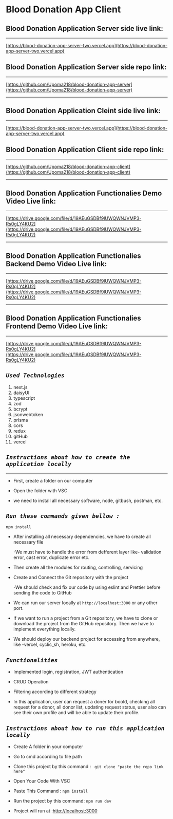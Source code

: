 # Blood Donation App Client

## Blood Donation Application Server side live link:

---

[https://blood-donation-app-server-two.vercel.app](https://blood-donation-app-server-two.vercel.app)

## Blood Donation Application Server side repo link:

---

[https://github.com/Upoma218/blood-donation-app-server](https://github.com/Upoma218/blood-donation-app-server)

---

## Blood Donation Application Cleint side live link:

---

[https://blood-donation-app-server-two.vercel.app](https://blood-donation-app-server-two.vercel.app)

## Blood Donation Application Client side repo link:

---

[https://github.com/Upoma218/blood-donation-app-client](https://github.com/Upoma218/blood-donation-app-client)

---

## Blood Donation Application Functionalies Demo Video Live link:

---

[https://drive.google.com/file/d/19AEuGSDBf9lUWQWNJVMP3-Rs0gLY4KU2](https://drive.google.com/file/d/19AEuGSDBf9lUWQWNJVMP3-Rs0gLY4KU2)

---

## Blood Donation Application Functionalies Backend Demo Video Live link:

---

[https://drive.google.com/file/d/19AEuGSDBf9lUWQWNJVMP3-Rs0gLY4KU2](https://drive.google.com/file/d/19AEuGSDBf9lUWQWNJVMP3-Rs0gLY4KU2)

---

## Blood Donation Application Functionalies Frontend Demo Video Live link:

---

[https://drive.google.com/file/d/19AEuGSDBf9lUWQWNJVMP3-Rs0gLY4KU2](https://drive.google.com/file/d/19AEuGSDBf9lUWQWNJVMP3-Rs0gLY4KU2)

## **_`Used Technologies`_**

1. next.js
2. daisyUI
3. typescript
4. zod
5. bcrypt
6. jsonwebtoken
7. prisma
8. cors
9. redux
10. gitHub
11. vercel

## **_`Instructions about how to create the application locally`_**

---

- First, create a folder on our computer

- Open the folder with VSC

- we need to install all necessary software, node, gitbush, postman, etc.

## **_`Run these commands given bellow :`_**

```
npm install

```

- After installing all necessary dependencies, we have to create all necessary file

  -We must have to handle the error from defferent layer like- validation error, cast error, duplicate error etc.

- Then create all the modules for routing, controlling, servicing

- Create and Connect the Git repository with the project

  -We should check and fix our code by using eslint and Prettier before sending the code to GitHub

- We can run our server locally at `http://localhost:3000` or any other port.

- If we want to run a project from a Git repository, we have to clone or download the project from the GitHub repository. Then we have to implement everything locally.

- We should deploy our backend project for accessing from anywhere, like -vercel, cyclic_sh, heroku, etc.

## **_`Functionalities`_**

- Implemented login, registration, JWT authentication

- CRUD Operation

- Filtering according to different strategy

- In this application, user can request a doner for boold, checking all request for a donor, all donor list, updating request status, user also can see their own profile and will be able to update their profile.

## **_`Instructions about how to run this application locally`_**

- Create A folder in your computer
- Go to cmd according to file path
- Clone this project by this command : `
git clone "paste the repo link here"`

- Open Your Code With VSC
- Paste This Command : `npm install`
- Run the project by this command: `npm run dev`
- Project will run at :[http://localhost:3000](http://localhost:3000)
